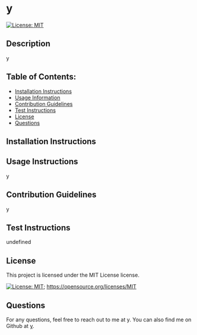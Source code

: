 # y
  
  [![License: MIT](https://img.shields.io/badge/License-MIT-yellow.svg)](https://opensource.org/licenses/MIT)
  
  ## Description
  y
  
  ## Table of Contents:
  - [Installation Instructions](#Installation-Instructions)
  - [Usage Information](#Usage-Information)
  - [Contribution Guidelines](#Contribution-Guidelines)
  - [Test Instructions](#Test-Instructions)
  - [License](#License)
  - [Questions](#Questions)

  ## Installation Instructions
  
  
  ## Usage Instructions
  y
  
  ## Contribution Guidelines
  y
  
  ## Test Instructions
  undefined
  
  ## License
  
  This project is licensed under the MIT License license.
  
  [![License: MIT](https://img.shields.io/badge/License-MIT-yellow.svg)](https://opensource.org/licenses/MIT);
  https://opensource.org/licenses/MIT
  
  ## Questions
  For any questions, feel free to reach out to me at y. You can also find me on Github at [y](https://github.com/y).